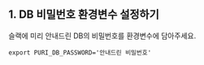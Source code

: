 ## 1. DB 비밀번호 환경변수 설정하기

슬랙에 미리 안내드린 DB의 비밀번호를 환경변수에 담아주세요.

```
export PURI_DB_PASSWORD='안내드린 비밀번호'
```
